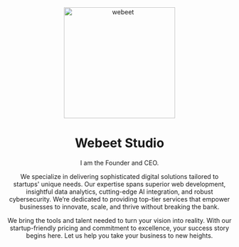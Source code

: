 <div border="1px white solid" padding="10px"> 

<div align="center">
  <a href="https://webeet.io" target="_blank" rel="noopener noreferrer">
  <img src="https://github.com/user-attachments/assets/37ca20b3-a67b-4f91-905c-85fa0a334b1c" alt="webeet" width="250" />
    </a>
</div>

<h1 align="center">Webeet Studio</h1>

<p align="center" weight="bold">I am the Founder and CEO.</p>

<p align="center">We specialize in delivering sophisticated digital solutions tailored to startups' unique needs. Our expertise spans superior web development, insightful data analytics, cutting-edge AI integration, and robust cybersecurity. We’re dedicated to providing top-tier services that empower businesses to innovate, scale, and thrive without breaking the bank.</p>

<p align="center">We bring the tools and talent needed to turn your vision into reality. With our startup-friendly pricing and commitment to excellence, your success story begins here. Let us help you take your business to new heights.</p>

